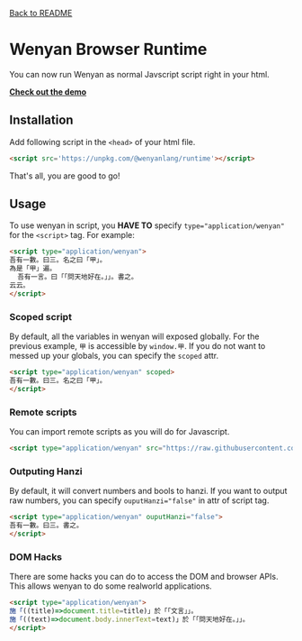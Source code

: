 [Back to README](../README.md)

# Wenyan Browser Runtime

You can now run Wenyan as normal Javscript script right in your html.

[**Check out the demo**](https://jsfiddle.net/antfu/u532ny49/)

## Installation

Add following script in the `<head>` of your html file.

```html
<script src='https://unpkg.com/@wenyanlang/runtime'></script>
```

That's all, you are good to go!

## Usage

To use wenyan in script, you **HAVE TO** specify `type="application/wenyan"` for the `<script>` tag. For example:

```html
<script type="application/wenyan">
吾有一數。曰三。名之曰「甲」。
為是「甲」遍。
  吾有一言。曰「「問天地好在。」」。書之。
云云。
</script>
```

### Scoped script

By default, all the variables in wenyan will exposed globally. For the previous example, `甲` is accessible by `window.甲`. If you do not want to messed up your globals, you can specify the `scoped` attr.

```html
<script type="application/wenyan" scoped>
吾有一數。曰三。名之曰「甲」。
</script>
```

### Remote scripts

You can import remote scripts as you will do for Javascript.

```html
<script type="application/wenyan" src="https://raw.githubusercontent.com/LingDong-/wenyan-lang/master/examples/fizzbuzz.wy"></script>
```

### Outputing Hanzi

By default, it will convert numbers and bools to hanzi. If you want to output raw numbers, you can specify `ouputHanzi="false"` in attr of script tag.

```html
<script type="application/wenyan" ouputHanzi="false">
吾有一數。曰三。書之。
</script>
```

### DOM Hacks

There are some hacks you can do to access the DOM and browser APIs. This allows wenyan to do some realworld applications.

```html
<script type="application/wenyan">
施「((title)=>document.title=title)」於「「文言」」。
施「((text)=>document.body.innerText=text)」於「「問天地好在。」」。
</script>
```
